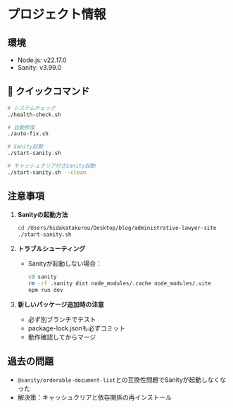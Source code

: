 # プロジェクト情報

## 環境
- Node.js: v22.17.0
- Sanity: v3.99.0

## 🚀 クイックコマンド
```bash
# システムチェック
./health-check.sh

# 自動修復
./auto-fix.sh

# Sanity起動
./start-sanity.sh

# キャッシュクリア付きSanity起動
./start-sanity.sh --clean
```

## 注意事項
1. **Sanityの起動方法**
   ```bash
   cd /Users/hidakatakurou/Desktop/blog/administrative-lawyer-site
   ./start-sanity.sh
   ```

2. **トラブルシューティング**
   - Sanityが起動しない場合：
     ```bash
     cd sanity
     rm -rf .sanity dist node_modules/.cache node_modules/.vite
     npm run dev
     ```

3. **新しいパッケージ追加時の注意**
   - 必ず別ブランチでテスト
   - package-lock.jsonも必ずコミット
   - 動作確認してからマージ

## 過去の問題
- `@sanity/orderable-document-list`との互換性問題でSanityが起動しなくなった
- 解決策：キャッシュクリアと依存関係の再インストール